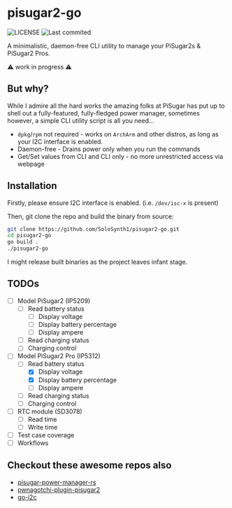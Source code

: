# pisugar2-go
![LICENSE](https://img.shields.io/github/license/SoloSynth1/pisugar2-go?style=for-the-badge)
![Last commited](https://img.shields.io/github/last-commit/SoloSynth1/pisugar2-go?style=for-the-badge)

A minimalistic, daemon-free CLI utility to manage your PiSugar2s &amp; PiSugar2 Pros.

⚠️ work in progress ⚠️

## But why?

While I admire all the hard works the amazing folks at PiSugar has put up to shell out a fully-featured, fully-fledged power manager,
sometimes however, a simple CLI utility script is all you need...

- `dpkg`/`rpm` not required - works on `ArchArm` and other distros, as long as your I2C interface is enabled.
- Daemon-free - Drains power only when you run the commands
- Get/Set values from CLI and CLI only - no more unrestricted access via webpage

## Installation

Firstly, please ensure I2C interface is enabled. (i.e. `/dev/isc-x` is present)

Then, git clone the repo and build the binary from source:
```bash
git clone https://github.com/SoloSynth1/pisugar2-go.git
cd pisugar2-go
go build .
./pisugar2-go
```

I might release built binaries as the project leaves infant stage.

## TODOs
- [ ] Model PiSugar2 (IP5209)
  - [ ] Read battery status
    - [ ] Display voltage
    - [ ] Display battery percentage
    - [ ] Display ampere
  - [ ] Read charging status
  - [ ] Charging control
- [ ] Model PiSugar2 Pro (IP5312)
  - [ ] Read battery status
    - [x] Display voltage
    - [x] Display battery percentage
    - [ ] Display ampere
  - [ ] Read charging status
  - [ ] Charging control
- [ ] RTC module (SD3078)
  - [ ] Read time
  - [ ] Write time
- [ ] Test case coverage
- [ ] Workflows

## Checkout these awesome repos also
- [pisugar-power-manager-rs](https://github.com/PiSugar/pisugar-power-manager-rs)
- [pwnagotchi-plugin-pisugar2](https://github.com/kellertk/pwnagotchi-plugin-pisugar2)
- [go-i2c](https://github.com/d2r2/go-i2c)
